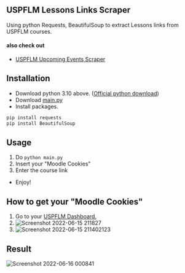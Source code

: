 ## USPFLM Lessons Links Scraper
Using python Requests, BeautifulSoup to extract Lessons links from USPFLM courses.

#### also check out
- [USPFLM Upcoming Events Scraper](https://github.com/Charlzk05/uspflm-upcoming-events-scraper)

## Installation
- Download python 3.10 above. ([Official python download](https://www.python.org/downloads/))
- Download [main.py](https://github.com/Charlzk05/uspflm-upcoming-events-scrapper/archive/refs/heads/main.zip)
- Install packages.
```python
pip install requests
pip install BeautifulSoup
```

## Usage
1. Do ``python main.py``
2. Insert your "Moodle Cookies"
3. Enter the course link
- Enjoy!

## How to get your "Moodle Cookies"
1. Go to your [USPFLM Dashboard.](https://uspflm.com/my)
2. ![Screenshot 2022-06-15 211827](https://user-images.githubusercontent.com/104715127/173836596-5349b74b-9afc-4b91-af62-9953ba4b9ec7.png)
3. ![Screenshot 2022-06-15 211402123](https://user-images.githubusercontent.com/104715127/173836316-7ff2b46d-3240-4ad6-a09e-bc1f7474d07c.png)

## Result
![Screenshot 2022-06-16 000841](https://user-images.githubusercontent.com/104715127/173874598-6a04ef7b-34af-4c10-b1fe-1cc9d414befb.png)
